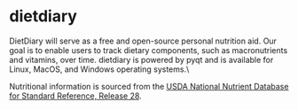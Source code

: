 # dietdiary

DietDiary will serve as a free and open-source personal nutrition aid. Our goal is to enable users to track dietary
components, such as macronutrients and vitamins, over time. dietdiary is powered by pyqt and is available for Linux, MacOS, and Windows operating systems.\

Nutritional information is sourced from the [USDA National Nutrient Database for Standard Reference, Release 28](https://www.ars.usda.gov/northeast-area/beltsville-md-bhnrc/beltsville-human-nutrition-research-center/methods-and-application-of-food-composition-laboratory/mafcl-site-pages/sr17-sr28/).
